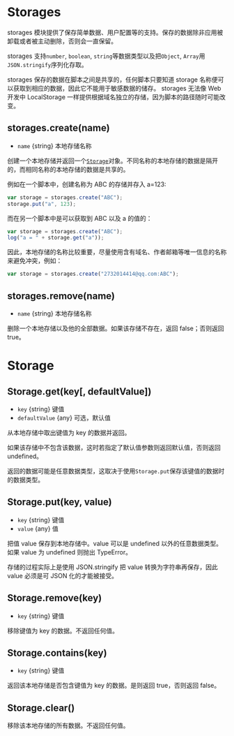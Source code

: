# Storages <Badge type="tip" text="稳定" vertical="middle" />

storages 模块提供了保存简单数据、用户配置等的支持。保存的数据除非应用被卸载或者被主动删除，否则会一直保留。

storages 支持`number`, `boolean`, `string`等数据类型以及把`Object`, `Array`用`JSON.stringify`序列化存取。

storages 保存的数据在脚本之间是共享的，任何脚本只要知道 storage 名称便可以获取到相应的数据，因此它不能用于敏感数据的储存。
storages 无法像 Web 开发中 LocalStorage 一样提供根据域名独立的存储，因为脚本的路径随时可能改变。

## storages.create(name)

- `name` {string} 本地存储名称

创建一个本地存储并返回一个[`Storage`](#storage)对象。不同名称的本地存储的数据是隔开的，而相同名称的本地存储的数据是共享的。

例如在一个脚本中，创建名称为 ABC 的存储并存入 a=123:

```js
var storage = storages.create("ABC");
storage.put("a", 123);
```

而在另一个脚本中是可以获取到 ABC 以及 a 的值的：

```js
var storage = storages.create("ABC");
log("a = " + storage.get("a"));
```

因此，本地存储的名称比较重要，尽量使用含有域名、作者邮箱等唯一信息的名称来避免冲突，例如：

```js
var storage = storages.create("2732014414@qq.com:ABC");
```

## storages.remove(name)

- `name` {string} 本地存储名称

删除一个本地存储以及他的全部数据。如果该存储不存在，返回 false；否则返回 true。

# Storage

## Storage.get(key[, defaultValue])

- `key` {string} 键值
- `defaultValue` {any} 可选，默认值

从本地存储中取出键值为 key 的数据并返回。

如果该存储中不包含该数据，这时若指定了默认值参数则返回默认值，否则返回 undefined。

返回的数据可能是任意数据类型，这取决于使用`Storage.put`保存该键值的数据时的数据类型。

## Storage.put(key, value)

- `key` {string} 键值
- `value` {any} 值

把值 value 保存到本地存储中。value 可以是 undefined 以外的任意数据类型。如果 value 为 undefined 则抛出 TypeError。

存储的过程实际上是使用 JSON.stringify 把 value 转换为字符串再保存，因此 value 必须是可 JSON 化的才能被接受。

## Storage.remove(key)

- `key` {string} 键值

移除键值为 key 的数据。不返回任何值。

## Storage.contains(key)

- `key` {string} 键值

返回该本地存储是否包含键值为 key 的数据。是则返回 true，否则返回 false。

## Storage.clear()

移除该本地存储的所有数据。不返回任何值。

